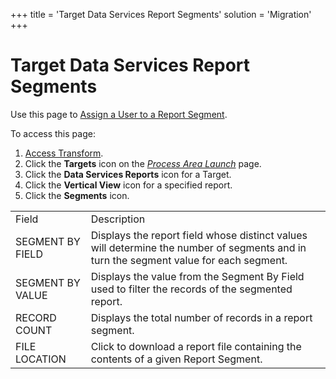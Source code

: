 +++
title = 'Target Data Services Report Segments'
solution = 'Migration'
+++

# Target Data Services Report Segments

<div class="use">

Use this page to [Assign a User to a Report
Segment](../Use_Cases/Target_Report_Segments.htm#Assign_a_User_to_a_Target_Report_Segment).

</div>

To access this page:

1.  [Access Transform](../Config/Access_Transform.htm).
2.  Click the **Targets** icon on the *[Process Area
    Launch](Process_Area_Launch.htm)* page.
3.  Click the **Data Services Reports** icon for a Target.
4.  Click the **Vertical View** icon for a specified report.
5.  Click the **Segments**
icon.

|                  |                                                                                                                                       |
| ---------------- | ------------------------------------------------------------------------------------------------------------------------------------- |
| Field            | Description                                                                                                                           |
| SEGMENT BY FIELD | Displays the report field whose distinct values will determine the number of segments and in turn the segment value for each segment. |
| SEGMENT BY VALUE | Displays the value from the Segment By Field used to filter the records of the segmented report.                                      |
| RECORD COUNT     | Displays the total number of records in a report segment.                                                                             |
| FILE LOCATION    | Click to download a report file containing the contents of a given Report Segment.                                                    |
